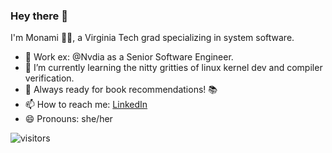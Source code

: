 ### Hey there 👋

I'm Monami 👩‍💻, a Virginia Tech grad specializing in system software.

- 🔭 Work ex: @Nvdia as a Senior Software Engineer.
- 🌱 I’m currently learning the nitty gritties of linux kernel dev and compiler verification.
- 💬 Always ready for book recommendations! 📚
- 📫 How to reach me: [LinkedIn](https://www.linkedin.com/in/monamidg/)
- 😄 Pronouns: she/her


![visitors](https://visitor-badge.laobi.icu/badge?page_id=imanom.imanom)

